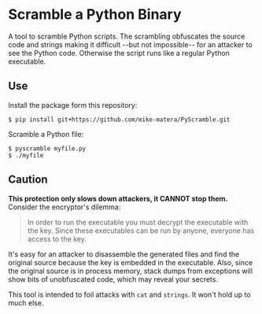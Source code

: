 # Scramble a Python Binary 

A tool to scramble Python scripts. The scrambling obfuscates the source code and strings making it difficult --but not impossible-- for an attacker to see the Python code. Otherwise the script runs like a regular Python executable. 

## Use 

Install the package form this repository: 

```console 
$ pip install git+https://github.com/mike-matera/PyScramble.git
```

Scramble a Python file: 

```console 
$ pyscramble myfile.py 
$ ./myfile 
```

## Caution 

**This protection only slows down attackers, it CANNOT stop them.** Consider the encryptor's dilemma: 

> In order to run the executable you must decrypt the executable with the key. Since these executables can be run by anyone, everyone has access to the key. 

It's easy for an attacker to disassemble the generated files and find the original source because the key is embedded in the executable. Also, since the original source is in process memory, stack dumps from exceptions will show bits of unobfuscated code, which may reveal your secrets. 

This tool is intended to foil attacks with `cat` and `strings`. It won't hold up to much else. 